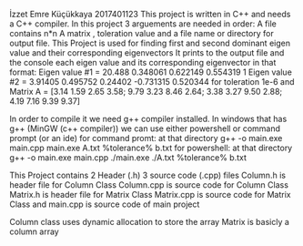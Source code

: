 İzzet Emre Küçükkaya 2017401123
This project is written in C++ and needs a C++ compiler.
In this project 3 arguements are needed in order:
A file contains n*n A matrix , toleration value and a file name or directory for output file.
This Project is used for finding first and second dominant eigen value and their corresponding eigenvectors
It prints to the output file and the console each eigen value and its corresponding eigenvector
in that format:
Eigen value #1 = 20.488
0.348061 
0.622149 
0.554319 
1 
Eigen value #2 = 3.91405
0.495752 
0.24402 
-0.731315 
0.520344 
for toleration 1e-6 and
Matrix A = 
[3.14 1.59 2.65 3.58;
 9.79 3.23 8.46 2.64;
 3.38 3.27 9.50 2.88;
 4.19 7.16 9.39 9.37]

In order to compile it we need g++ compiler installed. 
In windows that has g++ (MinGW (c++ compiler)) we can use either powershell or command prompt (or an ide)
for command promt: at that directory
	g++ -o main.exe main.cpp
	main.exe A.txt %tolerance% b.txt
for powershell: at that directory
	g++ -o main.exe main.cpp
	./main.exe ./A.txt %tolerance% b.txt

This Project contains 2 Header (.h) 3 source code (.cpp) files
Column.h is header file for Column Class
Column.cpp is source code for Column Class
Matrix.h is header file for Matrix Class
Matrix.cpp is source code for Matrix Class
and 
main.cpp is source code of main project

Column class uses dynamic allocation to store the array
Matrix is basicly a column array
